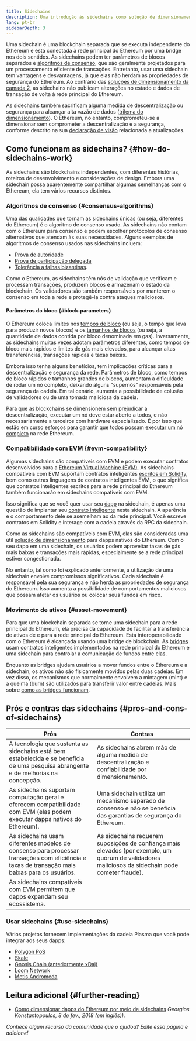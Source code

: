 ```yaml
---
title: Sidechains
description: Uma introdução às sidechains como solução de dimensionamento atualmente utilizada pela comunidade Ethereum
lang: pt-br
sidebarDepth: 3
---
```


Uma sidechain é uma blockchain separada que se executa independente do Ethereum e está conectada à rede principal do Ethereum por uma bridge nos dois sentidos. As sidechains podem ter parâmetros de blocos separados e [algoritmos de consenso](/developers/docs/consensus-mechanisms/), que são geralmente projetados para um processamento eficiente de transações. Entretanto, usar uma sidechain tem vantagens e desvantagens, já que elas não herdam as propriedades de segurança do Ethereum. Ao contrário das [soluções de dimensionamento da camada 2](/layer-2/), as sidechains não publicam alterações no estado e dados de transação de volta à rede principal do Ethereum.

As sidechains também sacrificam alguma medida de descentralização ou segurança para alcançar alta vazão de dados ([trilema do dimensionamento](https://vitalik.ca/general/2021/05/23/scaling.html)). O Ethereum, no entanto, comprometeu-se a dimensionar sem comprometer a descentralização e a segurança, conforme descrito na sua [declaração de visão](/roadmap/vision/) relacionada a atualizações.

## Como funcionam as sidechains? {#how-do-sidechains-work}

As sidechains são blockchains independentes, com diferentes histórias, roteiros de desenvolvimento e considerações de design. Embora uma sidechain possa aparentemente compartilhar algumas semelhanças com o Ethereum, ela tem vários recursos distintos.

### Algoritmos de consenso {#consensus-algorithms}

Uma das qualidades que tornam as sidechains únicas (ou seja, diferentes do Ethereum) é o algoritmo de consenso usado. As sidechains não contam com o Ethereum para consenso e podem escolher protocolos de consenso alternativos que atendam às suas necessidades. Alguns exemplos de algoritmos de consenso usados nas sidechains incluem:

- [Prova de autoridade](https://wikipedia.org/wiki/Proof_of_authority)
- [Prova de participação delegada](https://en.bitcoin.it/wiki/Delegated_proof_of_stake)
- [Tolerância a falhas bizantinas](https://decrypt.co/resources/byzantine-fault-tolerance-what-is-it-explained).

Como o Ethereum, as sidechains têm nós de validação que verificam e processam transações, produzem blocos e armazenam o estado da blockchain. Os validadores são também responsáveis por manterem o consenso em toda a rede e protegê-la contra ataques maliciosos.

#### Parâmetros do bloco {#block-parameters}

O Ethereum coloca limites nos [tempos de bloco](/developers/docs/blocks/#block-time) (ou seja, o tempo que leva para produzir novos blocos) e os [tamanhos de blocos](/developers/docs/blocks/#block-size) (ou seja, a quantidade de dados contida por bloco denominada em gas). Inversamente, as sidechains muitas vezes adotam parâmetros diferentes, como tempos de bloco mais rápidos e limites de gás mais elevados, para alcançar altas transferências, transações rápidas e taxas baixas.

Embora isso tenha alguns benefícios, tem implicações críticas para a descentralização e segurança da rede. Parâmetros de bloco, como tempos de bloco rápidos e tamanhos grandes de blocos, aumentam a dificuldade de rodar um nó completo, deixando alguns "supernós" responsáveis pela segurança da cadeia. Em tal cenário, aumenta a possibilidade de colusão de validadores ou de uma tomada maliciosa da cadeia.

Para que as blockchains se dimensionem sem prejudicar a descentralização, executar um nó deve estar aberto a todos, e não necessariamente a terceiros com hardware especializado. É por isso que estão em curso esforços para garantir que todos possam [executar um nó completo](/developers/docs/nodes-and-clients/#why-should-i-run-an-ethereum-node) na rede Ethereum.

### Compatibilidade com EVM {#evm-compatibility}

Algumas sidechains são compatíveis com EVM e podem executar contratos desenvolvidos para a [Ethereum Virtual Machine (EVM)](/developers/docs/evm/). As sidechains compatíveis com EVM suportam contratos inteligentes [escritos em Solidity](/developers/docs/smart-contracts/languages/), bem como outras linguagens de contratos inteligentes EVM, o que significa que contratos inteligentes escritos para a rede principal do Ethereum também funcionarão em sidechains compatíveis com EVM.

Isso significa que se você quer usar seu [dapp](/developers/docs/dapps/) na sidechain, é apenas uma questão de implantar seu [contrato inteligente](/developers/docs/smart-contracts/) nesta sidechain. A aparência e o comportamento dele se asemelham ao da rede principal. Você escreve contratos em Solidity e interage com a cadeia através da RPC da sidechain.

Como as sidechains são compatíveis com EVM, elas são consideradas uma útil [solução de dimensionamento](/developers/docs/scaling/) para dapps nativos do Ethereum. Com o seu dapp em uma sidechain, os usuários podem aproveitar taxas de gás mais baixas e transações mais rápidas, especialmente se a rede principal estiver congestionada.

No entanto, tal como foi explicado anteriormente, a utilização de uma sidechain envolve compromissos significativos. Cada sidechain é responsável pela sua segurança e não herda as propriedades de segurança do Ethereum. Isso aumenta a possibilidade de comportamentos maliciosos que possam afetar os usuários ou colocar seus fundos em risco.

### Movimento de ativos {#asset-movement}

Para que uma blockchain separada se torne uma sidechain para a rede principal do Ethereum, ela precisa da capacidade de facilitar a transferência de ativos de e para a rede principal do Ethereum. Esta interoperabilidade com o Ethereum é alcançada usando uma bridge de blockchain. As [bridges](/bridges/) usam contratos inteligentes implementados na rede principal do Ethereum e uma sidechain para controlar a comunicação de fundos entre elas.

Enquanto as bridges ajudam usuários a mover fundos entre o Ethereum e a sidechain, os ativos não são fisicamente movidos pelas duas cadeias. Em vez disso, os mecanismos que normalmente envolvem a mintagem (mint) e a queima (burn) são utilizados para transferir valor entre cadeias. Mais sobre [como as bridges funcionam](/developers/docs/bridges/#how-do-bridges-work).

## Prós e contras das sidechains {#pros-and-cons-of-sidechains}

| Prós                                                                                                                                          | Contras                                                                                                                                           |
| --------------------------------------------------------------------------------------------------------------------------------------------- | ------------------------------------------------------------------------------------------------------------------------------------------------- |
| A tecnologia que sustenta as sidechains está bem estabelecida e se beneficia de uma pesquisa abrangente e de melhorias na concepção.          | As sidechains abrem mão de alguma medida de descentralização e confiabilidade por dimensionamento.                                                |
| As sidechains suportam computação geral e oferecem compatibilidade com EVM (elas podem executar dapps nativos do Ethereum).                   | Uma sidechain utiliza um mecanismo separado de consenso e não se beneficia das garantias de segurança do Ethereum.                                |
| As sidechains usam diferentes modelos de consenso para processar transações com eficiência e taxas de transação mais baixas para os usuários. | As sidechains requerem suposições de confiança mais elevados (por exemplo, um quórum de validadores maliciosos da sidechain pode cometer fraude). |
| As sidechains compatíveis com EVM permitem que dapps expandam seu ecossistema.                                                                |                                                                                                                                                   |

### Usar sidechains {#use-sidechains}

Vários projetos fornecem implementações da cadeia Plasma que você pode integrar aos seus dapps:

- [Polygon PoS](https://polygon.technology/solutions/polygon-pos)
- [Skale](https://skale.network/)
- [Gnosis Chain (anteriormente xDai)](https://www.gnosischain.com/)
- [Loom Network](https://loomx.io/)
- [Metis Andromeda](https://www.metis.io/)

## Leitura adicional {#further-reading}

- [Como dimensionar dapps do Ethereum por meio de sidechains](https://medium.com/loom-network/dappchains-scaling-ethereum-dapps-through-sidechains-f99e51fff447) _Georgios Konstantopoulos, 8 de fev., 2018 (em inglês))._

_Conhece algum recurso da comunidade que o ajudou? Edite essa página e adicione!_
